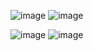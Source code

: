![image](https://github.com/satyamjaysawal/Struts-Spring-Task-List/assets/108862706/6411f1a3-394b-4a4d-8ba5-26712c0a769f)
![image](https://github.com/satyamjaysawal/Struts-Spring-Task-List/assets/108862706/ad0cc27c-1285-42f5-be30-6c7229dd687a)

![image](https://github.com/satyamjaysawal/Struts-Spring-Task-List/assets/108862706/8fe78cd1-5ec6-42ca-a23d-22328bc7b678)
![image](https://github.com/satyamjaysawal/Struts-Spring-Task-List/assets/108862706/7519fa76-d8f6-44dd-b7e0-151e57d05d5c)
